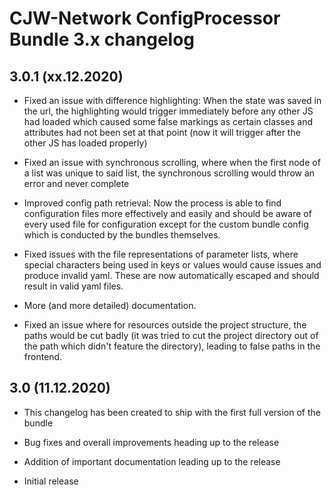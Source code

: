 # CJW-Network ConfigProcessor Bundle 3.x changelog

## 3.0.1 (xx.12.2020)

* Fixed an issue with difference highlighting: When the state was saved in the url,
  the highlighting would trigger immediately before any other JS had loaded which caused
  some false markings as certain classes and attributes had not been set at that point (now
  it will trigger after the other JS has loaded properly)

* Fixed an issue with synchronous scrolling, where when the first node of a list was unique
  to said list, the synchronous scrolling would throw an error and never complete

* Improved config path retrieval: Now the process is able to find configuration files more effectively
  and easily and should be aware of every used file for configuration except for the custom bundle config
  which is conducted by the bundles themselves.

* Fixed issues with the file representations of parameter lists, where special characters being
  used in keys or values would cause issues and produce invalid yaml. These are now automatically
  escaped and should result in valid yaml files.

* More (and more detailed) documentation.

* Fixed an issue where for resources outside the project structure, the paths would be
  cut badly (it was tried to cut the project directory out of the path which didn't feature
  the directory), leading to false paths in the frontend.

## 3.0 (11.12.2020)

* This changelog has been created to ship with the first full version of the bundle

* Bug fixes and overall improvements heading up to the release

* Addition of important documentation leading up to the release

* Initial release

